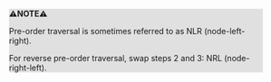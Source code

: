 <div style="margin:2em; background-color: #e0e0e0;">

<strong>⚠️NOTE️️️⚠️</strong>

Pre-order traversal is sometimes referred to as NLR (node-left-right).

For reverse pre-order traversal, swap steps 2 and 3: NRL (node-right-left).
</div>

